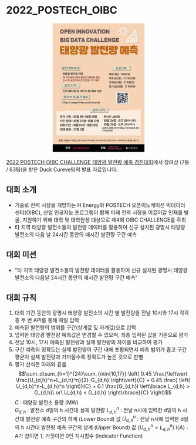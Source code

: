 # 2022_POSTECH_OIBC

<p align='center'>
    <img src='poster.jfif' width='250' height='350'>
</p>

[2022 POSTECH OIBC CHALLENGE 태양광 발전량 예측 경진대회](https://o.solarkim.com/cmpt2022)에서 장려상 (7등 / 63팀)을 받은 Duck Cureve팀의 발표 자료입니다.

## 대회 소개
- 기술로 전력 시장을 개방하는 H Energy와 POSTECH 오픈이노베이션 빅데이터 센터(OIBC), 산업 인공지능 프로그램이 함께 미래 전력 시장을 이끌어갈 인재를 발굴, 지원하기 위해 대학 및 대학원생 대상으로 제4회 OIBC CHALLENGE를 주최
- 타 지역 태양광 발전소들의 발전량 데이터를 활용하여 신규 설치된 광명시 태양광 발전소의 다음 날 24시간 동안의 매시간 발전량 구간 예측

## 대회 미션
- "타 지역 태양광 발전소들의 발전량 데이터를 활용하여 신규 설치된 광명시 태양광 발전소의 다음날 24시간 동안의 매시간 발전량 구간 예측"

## 대회 규칙
1. 대회 기간 동안의 광명시 태양광 발전소의 시간 별 발전량을 전날 10시와 17시 각각 총 두 번 API를 통해 매일 입력
2. 예측된 발전량의 범위를 구간(상계값 및 하계값)으로 입력
3. 입력한 태양광 발전량 예측값은 변경할 수 있으며, 최종 입력된 값을 기준으로 평가
4. 전날 10시, 17시 예측된 발전량과 실제 발전량의 차이를 비교하여 평가
5. 구간 예측의 정확도는 실제 발전량이 구간 내에 포함되면서 예측 범위가 좁고 구간 평균이 실제 발전량과 가까울수록 정확도가 높은 것으로 판별
6. 평가 산식은 아래와 같음
$$\sum_d\sum_{h=1}^{24}\sum_{n\in{10,17}} \left( 0.45 \frac{\left\vert \frac{U_{d,h}^n+L_{d,h}^n}{2}-G_{d,h} \right\vert}{C} + 0.45 \frac{ \left( U_{d,h}^n-L_{d,h}^n \right)}{C} + 0.1 \frac{G_{d,h}I \left\lbrace L_{d,h} > G_{d,h}\ or\ U_{d,h} < G_{d,h} \right\rbrace}{C} \right)$$
$C$ : 태양광 발전소 용량 (MW) <br>
$G_{d,h}$ : 발전소 d일의 h 시간대 실제 발전량
$L_{d,h}^n$ : 전날 n시에 입력한 d일의 h 시간대 발전량 예측 구간의 하계 (Lower Bound) 값
$U_{d,h}^n$ : 전날 n시에 입력한 d일의 h 시간대 발전량 예측 구간의 상계 (Upper Bound) 값 $\left( U_{d,h}^n > L_{d,h}^n \right)$
$I\left\{ A \right\}$ : A가 참이면 1, 거짓이면 0인 지시함수 (Indicator Function)